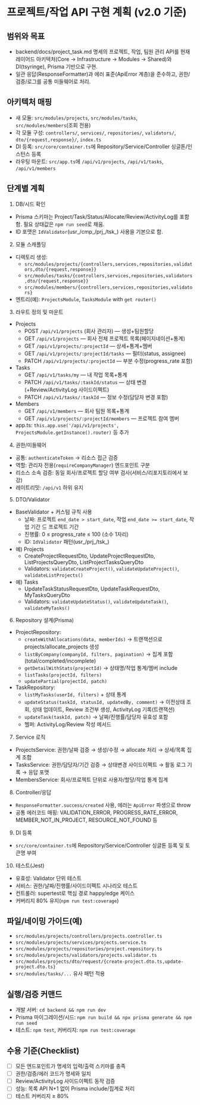 # 프로젝트/작업 API 구현 계획 (v2.0 기준)

## 범위와 목표
- backend/docs/project_task.md 명세의 프로젝트, 작업, 팀원 관리 API를 현재 레이어드 아키텍처(Core → Infrastructure → Modules → Shared)와 DI(tsyringe), Prisma 기반으로 구현.
- 일관 응답(ResponseFormatter)과 에러 표준(ApiError 계층)을 준수하고, 권한/검증/로그를 공통 미들웨어로 처리.

## 아키텍처 매핑
- 새 모듈: `src/modules/projects`, `src/modules/tasks`, `src/modules/members`(조회 전용)
- 각 모듈 구성: `controllers/`, `services/`, `repositories/`, `validators/`, `dto/{request,response}/`, `index.ts`
- DI 등록: `src/core/container.ts`에 Repository/Service/Controller 싱글톤/인스턴스 등록
- 라우팅 마운트: `src/app.ts`에 `/api/v1/projects`, `/api/v1/tasks`, `/api/v1/members`

## 단계별 계획
1) DB/시드 확인
- Prisma 스키마는 Project/Task/Status/Allocate/Review/ActivityLog를 포함함. 필요 상태값은 `npm run seed`로 채움.
- ID 포맷은 `IdValidator`(usr_/cmp_/prj_/tsk_) 사용을 기본으로 함.

2) 모듈 스캐폴딩
- 디렉토리 생성: 
  - `src/modules/projects/{controllers,services,repositories,validators,dto/{request,response}}`
  - `src/modules/tasks/{controllers,services,repositories,validators,dto/{request,response}}`
  - `src/modules/members/{controllers,services,repositories,validators}`
- 엔트리(예): `ProjectsModule`, `TasksModule` with `get router()`

3) 라우트 정의 및 마운트
- Projects
  - POST `/api/v1/projects` (회사 관리자) — 생성+팀원할당
  - GET `/api/v1/projects` — 회사 전체 프로젝트 목록(페이지네이션+통계)
  - GET `/api/v1/projects/:projectId` — 상세+통계+멤버
  - GET `/api/v1/projects/:projectId/tasks` — 필터(status, assignee)
  - PATCH `/api/v1/projects/:projectId` — 부분 수정(progress_rate 포함)
- Tasks
  - GET `/api/v1/tasks/my` — 내 작업 목록+통계
  - PATCH `/api/v1/tasks/:taskId/status` — 상태 변경(+Review/ActivityLog 사이드이펙트)
  - PATCH `/api/v1/tasks/:taskId` — 정보 수정(담당자 변경 포함)
- Members
  - GET `/api/v1/members` — 회사 팀원 목록+통계
  - GET `/api/v1/projects/:projectId/members` — 프로젝트 참여 멤버
- app.ts: `this.app.use('/api/v1/projects', ProjectsModule.getInstance().router)` 등 추가

4) 권한/미들웨어
- 공통: `authenticateToken` → 리소스 접근 검증
- 역할: 관리자 전용(`requireCompanyManager`) 엔드포인트 구분
- 리소스 소속 검증: 동일 회사/프로젝트 할당 여부 검사(서비스/리포지토리에서 보강)
- 레이트리밋: `/api/v1` 하위 유지

5) DTO/Validator
- BaseValidator + 커스텀 규칙 사용
  - 날짜: 프로젝트 `end_date > start_date`, 작업 `end_date >= start_date`, 작업 기간 ⊆ 프로젝트 기간
  - 진행률: 0 ≤ progress_rate ≤ 100 (소수 1자리)
  - ID: `IdValidator` 패턴(usr_/prj_/tsk_)
- 예) Projects
  - CreateProjectRequestDto, UpdateProjectRequestDto, ListProjectsQueryDto, ListProjectTasksQueryDto
  - Validators: `validateCreateProject()`, `validateUpdateProject()`, `validateListProjects()`
- 예) Tasks
  - UpdateTaskStatusRequestDto, UpdateTaskRequestDto, MyTasksQueryDto
  - Validators: `validateUpdateStatus()`, `validateUpdateTask()`, `validateMyTasks()`

6) Repository 설계(Prisma)
- ProjectRepository: 
  - `createWithAllocations(data, memberIds)` → 트랜잭션으로 projects/allocate_projects 생성
  - `listByCompany(companyId, filters, pagination)` → 집계 포함(total/completed/incomplete)
  - `getDetailWithStats(projectId)` → 상태명/작업 통계/멤버 include
  - `listTasks(projectId, filters)`
  - `updatePartial(projectId, patch)`
- TaskRepository:
  - `listMyTasks(userId, filters)` + 상태 통계
  - `updateStatus(taskId, statusId, updatedBy, comment)` → 이전상태 조회, 상태 업데이트, Review 조건부 생성, ActivityLog 기록(트랜잭션)
  - `updateTask(taskId, patch)` → 날짜/진행률/담당자 유효성 포함
  - 헬퍼: ActivityLog/Review 작성 메서드

7) Service 로직
- ProjectsService: 권한/날짜 검증 → 생성/수정 → allocate 처리 → 상세/목록 집계 조합
- TasksService: 권한/담당자/기간 검증 → 상태변경 사이드이펙트 → 활동 로그 기록 → 응답 포맷
- MembersService: 회사/프로젝트 단위로 사용자/할당/작업 통계 집계

8) Controller/응답
- `ResponseFormatter.success/created` 사용, 에러는 `ApiError` 파생으로 throw
- 공통 에러코드 매핑: VALIDATION_ERROR, PROGRESS_RATE_ERROR, MEMBER_NOT_IN_PROJECT, RESOURCE_NOT_FOUND 등

9) DI 등록
- `src/core/container.ts`에 Repository/Service/Controller 싱글톤 등록 및 토큰명 부여

10) 테스트(Jest)
- 유효성: Validator 단위 테스트
- 서비스: 권한/날짜/진행률/사이드이펙트 시나리오 테스트
- 컨트롤러: supertest로 핵심 경로 happy/edge 케이스
- 커버리지 80% 유지(`npm run test:coverage`)

## 파일/네이밍 가이드(예)
- `src/modules/projects/controllers/projects.controller.ts`
- `src/modules/projects/services/projects.service.ts`
- `src/modules/projects/repositories/project.repository.ts`
- `src/modules/projects/validators/projects.validator.ts`
- `src/modules/projects/dto/request/{create-project.dto.ts,update-project.dto.ts}`
- `src/modules/tasks/...` 유사 패턴 적용

## 실행/검증 커맨드
- 개발 서버: `cd backend && npm run dev`
- Prisma 마이그레이션/시드: `npm run build && npx prisma generate && npm run seed`
- 테스트: `npm test`, 커버리지: `npm run test:coverage`

## 수용 기준(Checklist)
- [ ] 모든 엔드포인트가 명세의 입력/출력 스키마를 충족
- [ ] 권한/검증/에러 코드가 명세와 일치
- [ ] Review/ActivityLog 사이드이펙트 동작 검증
- [ ] 성능: 목록 API N+1 없이 Prisma include/집계로 처리
- [ ] 테스트 커버리지 ≥ 80%
